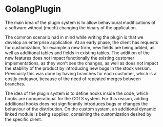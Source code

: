 # GolangPlugin

The main idea of the plugin system is to allow behavioural modifications of a software without (much) changing the binary of the application.

The common scenario had in mind while writing the plugin is that we develop an enterprise application. At an early phase, the client has requests for customization, for example a new form, new fields are being added, as well as additional tables and fields in existing tables. The addition of the new features does not impact functionally the existing customer implementations, as they won't see the changes, as well as does not impact the stability of the product by introducing new bugs in the stock version. Previously this was done by having branches for each customer, which is a costly endeavor, because of the need of repeated merges between branches.

The idea of the plugin system is to define hooks inside the code, which hooks are nonoperational for the COTS system. For this reason, adding additional hooks does not significantly introduces bugs or changes the behaviour of the distribution. On the custom system, an additional dynamic linked module is being supplied, containing the customization desired by the specific client.

